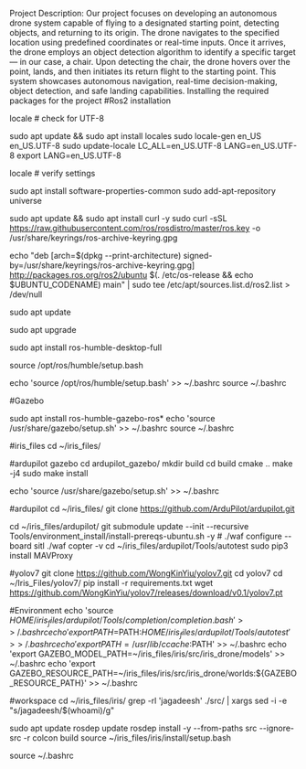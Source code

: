 Project Description:  Our project focuses on developing an autonomous drone system capable of flying to a designated starting point, detecting objects, and returning to its origin. The drone navigates to the specified location using predefined coordinates or real-time inputs. Once it arrives, the drone employs an object detection algorithm to identify a specific target — in our case, a chair. Upon detecting the chair, the drone hovers over the point, lands, and then initiates its return flight to the starting point. This system showcases autonomous navigation, real-time decision-making, object detection, and safe landing capabilities.
Installing the required packages for the project
#Ros2 installation

locale  # check for UTF-8

sudo apt update && sudo apt install locales
sudo locale-gen en_US en_US.UTF-8
sudo update-locale LC_ALL=en_US.UTF-8 LANG=en_US.UTF-8
export LANG=en_US.UTF-8

locale  # verify settings

sudo apt install software-properties-common
sudo add-apt-repository universe

sudo apt update && sudo apt install curl -y
sudo curl -sSL https://raw.githubusercontent.com/ros/rosdistro/master/ros.key -o /usr/share/keyrings/ros-archive-keyring.gpg

echo "deb [arch=$(dpkg --print-architecture) signed-by=/usr/share/keyrings/ros-archive-keyring.gpg] http://packages.ros.org/ros2/ubuntu $(. /etc/os-release && echo $UBUNTU_CODENAME) main" | sudo tee /etc/apt/sources.list.d/ros2.list > /dev/null

sudo apt update

sudo apt upgrade

sudo apt install ros-humble-desktop-full

source /opt/ros/humble/setup.bash

echo 'source /opt/ros/humble/setup.bash' >> ~/.bashrc
source ~/.bashrc

#Gazebo

sudo apt install ros-humble-gazebo-ros*
echo 'source /usr/share/gazebo/setup.sh' >> ~/.bashrc
source ~/.bashrc


#iris_files
cd ~/iris_files/


#ardupilot gazebo
cd ardupilot_gazebo/
mkdir build
cd build
cmake ..
make -j4
sudo make install

echo 'source /usr/share/gazebo/setup.sh' >> ~/.bashrc


#ardupilot
cd ~/iris_files/
git clone https://github.com/ArduPilot/ardupilot.git

cd ~/iris_files/ardupilot/
git submodule update --init --recursive
Tools/environment_install/install-prereqs-ubuntu.sh -y #
./waf configure --board sitl
./waf copter -v
cd ~/iris_files/ardupilot/Tools/autotest
sudo pip3 install MAVProxy

#yolov7
git clone https://github.com/WongKinYiu/yolov7.git
cd yolov7
cd ~/Iris_Files/yolov7/
pip install -r requirements.txt
wget https://github.com/WongKinYiu/yolov7/releases/download/v0.1/yolov7.pt


#Environment
echo 'source $HOME/iris_files/ardupilot/Tools/completion/completion.bash' >> ~/.bashrc
echo 'export PATH=$PATH:$HOME/iris_files/ardupilot/Tools/autotest' >> ~/.bashrc
echo 'export PATH=/usr/lib/ccache:$PATH' >> ~/.bashrc
echo 'export GAZEBO_MODEL_PATH=~/iris_files/iris/src/iris_drone/models' >> ~/.bashrc
echo 'export GAZEBO_RESOURCE_PATH=~/iris_files/iris/src/iris_drone/worlds:${GAZEBO_RESOURCE_PATH}' >> ~/.bashrc


#workspace
cd ~/iris_files/iris/
grep -rl 'jagadeesh' ./src/ | xargs sed -i -e "s/jagadeesh/$(whoami)/g"

sudo apt update
rosdep update
rosdep install -y --from-paths src --ignore-src -r
colcon build
source ~/iris_files/iris/install/setup.bash

source ~/.bashrc
